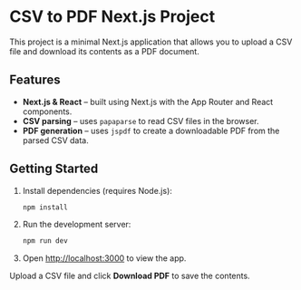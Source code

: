 # CSV to PDF Next.js Project

This project is a minimal Next.js application that allows you to upload a CSV file and download its contents as a PDF document.

## Features

- **Next.js & React** – built using Next.js with the App Router and React components.
- **CSV parsing** – uses `papaparse` to read CSV files in the browser.
- **PDF generation** – uses `jspdf` to create a downloadable PDF from the parsed CSV data.

## Getting Started

1. Install dependencies (requires Node.js):
   ```bash
   npm install
   ```
2. Run the development server:
   ```bash
   npm run dev
   ```
3. Open [http://localhost:3000](http://localhost:3000) to view the app.

Upload a CSV file and click **Download PDF** to save the contents.
